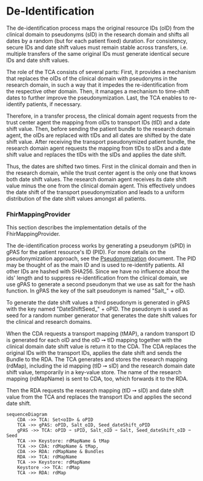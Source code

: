 # De-Identification

The de-identification process maps the original resource IDs (oID) from the clinical domain to
pseudonyms (sID) in the research domain and shifts all dates by a random (but for each patient
fixed) duration.
For consistency, secure IDs and date shift values must remain stable across transfers, i.e.
multiple transfers of the same original IDs must generate identical secure IDs and date shift
values.

The role of the TCA consists of several parts:
First, it provides a mechanism that replaces the oIDs of the clinical domain with pseudonyms
in the research domain, in such a way that it impedes the re-identification
from the respective other domain.
Then, it manages a mechanism to time-shift dates to further improve the pseudonymization.
Last, the TCA enables to re-identify patients, if necessary.

Therefore, in a transfer process, the clinical domain agent requests from the trust center agent
the mapping from oIDs to transport IDs (tID) and a date shift value.
Then, before sending the patient bundle to the research domain agent,
the oIDs are replaced with tIDs and all dates are shifted by the date shift value.
After receiving the transport pseudonymized patient bundle, the research domain agent requests the
mapping from tIDs to sIDs and a date shift value and replaces the tIDs with the sIDs and applies
the date shift.

Thus, the dates are shifted two times.
First in the clinical domain and then in the research domain,
while the trust center agent is the only one that knows both date shift values.
The research domain agent receives its date shift value minus the one from the clinical domain
agent.
This effectively undoes the date shift of the transport pseudonymization
and leads to a uniform distribution of the date shift values amongst all patients.

### FhirMappingProvider

This section describes the implementation details of the FhirMappingProvider.

The de-identification process works by generating a pseudonym (sPID) in gPAS
for the patient resource's ID (PID).
For more details on the pseudonymization approach, see the [Pseudonymization](pseudonymisierung)
document.
The PID may be thought of as the main ID and is used to re-identify patients.
All other IDs are hashed with SHA256.
Since we have no influence about the ids' length
and to suppress re-identification from the clinical domain,
we use gPAS to generate a second pseudonym that we use as salt for the hash function.
In gPAS the key of the salt pseudonym is named "Salt_" + oID.

To generate the date shift values a third pseudonym is generated
in gPAS with the key named "DateShiftSeed_" + oPID.
The pseudonym is used as seed for a random number generator that generates the date shift values for
the clinical and research domains.

When the CDA requests a transport mapping (tMAP),
a random transport ID is generated for each oID and the oID ➙ tID mapping
together with the clinical domain date shift value is return it to the CDA.
The CDA replaces the original IDs with the transport IDs,
applies the date shift and sends the Bundle to the RDA.
The TCA generates and stores the research mapping (rdMap),
including the id mapping (tID ➙ sID) and the research domain date shift value,
temporarily in a key-value store.
The name of the research mapping (rdMapName) is sent to CDA, too, which forwards it to the RDA.

Then the RDA requests the research mapping (tID ➙ sID) and date shift value from the TCA
and replaces the transport IDs and applies the second date shift.

```mermaid
sequenceDiagram
    CDA ->> TCA: Set<oID> & oPID
    TCA ->> gPAS: oPID, Salt_oID, Seed_dateShift_oPID
    gPAS ->> TCA: oPID ➙ sPID, Salt_oID ➙ Salt, Seed_dateShift_oID ➙ Seed
    TCA ->> Keystore: rdMapName & tMap
    TCA ->> CDA: rdMapName & tMap,
    CDA ->> RDA: rdMapName & Bundles
    RDA ->> TCA: rdMapName
    TCA ->> Keystore: rdMapName
    Keystore ->> TCA: rdMap
    TCA ->> RDA: rdMap
```
